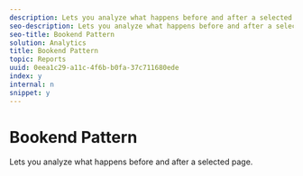 ```yaml
---
description: Lets you analyze what happens before and after a selected page.
seo-description: Lets you analyze what happens before and after a selected page.
seo-title: Bookend Pattern
solution: Analytics
title: Bookend Pattern
topic: Reports
uuid: 0eea1c29-a11c-4f6b-b0fa-37c711680ede
index: y
internal: n
snippet: y
---
```


# Bookend Pattern

Lets you analyze what happens before and after a selected page.

